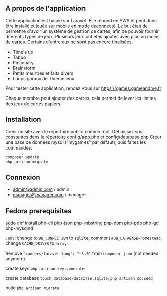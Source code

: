 ## A propos de l'application

Cette application est basée sur Laravel. Elle répond en PWA et peut donc être installé et jouée sur mobile en mode deconnecté.
Le but était de permettre d'avoir un système de gestion de cartes, afin de pouvoir fournir diférents types de jeux.
Plusieurs jeux ont étés ajoutés avec plus ou moins de cartes. Certains d'entre eux ne sont pas encore finalisées.

- Time's up
- Taboo
- Pictionary
- Brainstorm
- Petits meurtres et faits divers
- Loups garoux de Thiercelieux

Pour tester cette application, rendez vous sur 
https://games.gameandme.fr

Chaque membre peut ajouter des cartes, cela permet de lever les limites des jeux de cartes papiers.


## Installation

Creer un site avec le repertoire public comme root.
Définissez vos constantes dans le répertoire config/app.php et config/database.php
Creer une base de données mysql ("mygames" par défaut), 
puis faites les commandes: 

```html
composer update
php artisan migrate
```

## Connexion

- admin@admin.com / admin
- manager@manager.com / manager


## Fedora prerequisites

sudo dnf install php-cli php-json php-mbstring php-dom php-pdo php-gd php-mysqlnd

`.env`: change to `DB_CONNECTION` to `sqlite`, comment `#DB_DATABASE=homestead`, change `CACHE_DRIVER` to `array`

Remove `"caouecs/laravel-lang": "~3.0"` from `composer.json` (not needed anymore)

create keys `php artisan key:generate`

create database `touch database/database.sqlite`, `php artisan db:seed`

build `php artisan migrate`